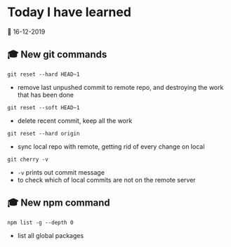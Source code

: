 # Today I have learned

:calendar: 16-12-2019

## :mortar_board: New git commands

`git reset --hard HEAD~1`

- remove last unpushed commit to remote repo, and destroying the work that has been done

`git reset --soft HEAD~1`

- delete recent commit, keep all the work

`git reset --hard origin`

- sync local repo with remote, getting rid of every change on local

`git cherry -v`

- `-v` prints out commit message
- to check which of local commits are not on the remote server

## :mortar_board: New npm command

`npm list -g --depth 0`

- list all global packages